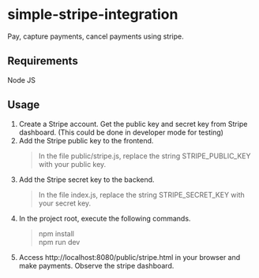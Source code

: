# simple-stripe-integration
Pay, capture payments, cancel payments using stripe.

## Requirements

Node JS

## Usage

1. Create a Stripe account. Get the public key and secret key from Stripe dashboard. (This could be done in developer mode for testing)
2. Add the Stripe public key to the frontend.<br>
   > In the file public/stripe.js, replace the string STRIPE_PUBLIC_KEY with your public key.
4. Add the Stripe secret key to the backend.<br>
   > In the file index.js, replace the string STRIPE_SECRET_KEY with your secret key.
5. In the project root, execute the following commands.<br>
   > npm install<br>
   > npm run dev
6. Access http://localhost:8080/public/stripe.html in your browser and make payments. Observe the stripe dashboard.
